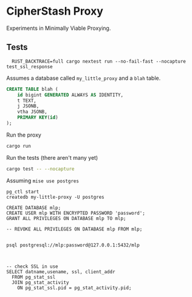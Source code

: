# CipherStash Proxy


Experiments in Minimally Viable Proxying.







## Tests



```
  RUST_BACKTRACE=full cargo nextest run --no-fail-fast --nocapture test_ssl_response
```

Assumes a database called `my_little_proxy` and a `blah` table.


```sql
CREATE TABLE blah (
    id bigint GENERATED ALWAYS AS IDENTITY,
    t TEXT,
    j JSONB,
    vtha JSONB,
    PRIMARY KEY(id)
);
```

Run the proxy

```bash
cargo run
```


Run the tests (there aren't many yet)

```bash
cargo test -- --nocapture
```





Assuming
`mise use postgres`

```
pg_ctl start
createdb my-little-proxy -U postgres

CREATE DATABASE mlp;
CREATE USER mlp WITH ENCRYPTED PASSWORD 'password';
GRANT ALL PRIVILEGES ON DATABASE mlp TO mlp;

-- REVOKE ALL PRIVILEGES ON DATABASE mlp FROM mlp;


psql postgresql://mlp:password@127.0.0.1:5432/mlp



-- check SSL in use
SELECT datname,usename, ssl, client_addr
  FROM pg_stat_ssl
  JOIN pg_stat_activity
    ON pg_stat_ssl.pid = pg_stat_activity.pid;

```



